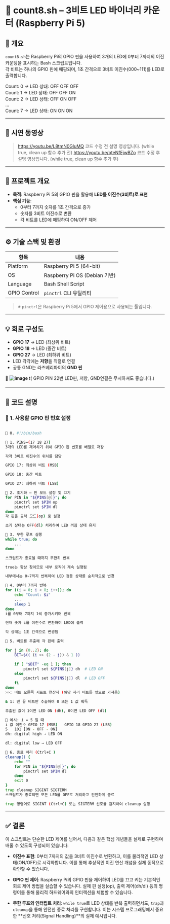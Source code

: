 # 🧠 count8.sh – 3비트 LED 바이너리 카운터 (Raspberry Pi 5)

## 📝 개요

`count8.sh`는 Raspberry Pi의 GPIO 핀을 사용하여 3개의 LED에 0부터 7까지의 이진 카운팅을 표시하는 Bash 스크립트입니다.  
각 비트는 하나의 GPIO 핀에 매핑되며, 1초 간격으로 3비트 이진수(000~111)를 LED로 출력합니다.


Count: 0 → LED 상태: OFF OFF OFF  
Count: 1 → LED 상태: OFF OFF ON  
Count: 2 → LED 상태: OFF ON OFF  
...  
Count: 7 → LED 상태: ON ON ON  
  

---
## 🔴 시연 동영상
> https://youtu.be/L8tmN0GluMQ  코드 수정 전 설명 영상입니다. (while true, clean up 함수 추가 전) 
> https://youtu.be/oteNfEjwBZo  코드 수정 후 설명 영상입니다. (while true, clean up 함수 추가 후) 

---  
 

## 📌 프로젝트 개요

- **목적**: Raspberry Pi 5의 GPIO 핀을 활용해 **LED를 이진수(3비트)로 표현**
- **핵심 기능**:
  - 0부터 7까지 숫자를 1초 간격으로 증가
  - 숫자를 3비트 이진수로 변환
  - 각 비트를 LED에 매핑하여 ON/OFF 제어

---

## ⚙️ 기술 스택 및 환경

| 항목             | 내용                       |
|------------------|----------------------------|
| Platform         | Raspberry Pi 5 (64-bit)    |
| OS               | Raspberry Pi OS (Debian 기반) |
| Language         | Bash Shell Script          |
| GPIO Control     | `pinctrl` CLI 유틸리티     |

> ※ `pinctrl`은 Raspberry Pi 5에서 GPIO 제어용으로 사용되는 툴입니다.

---

## 💡 회로 구성도

- **GPIO 17** → LED (최상위 비트)  
- **GPIO 18** → LED (중간 비트)  
- **GPIO 27** → LED (최하위 비트)   
- LED 각각에는 **저항**을 직렬로 연결  
- 공통 GND는 라즈베리파이의 **GND 핀**  

📸 **![image](https://github.com/user-attachments/assets/a3ee14e2-00fb-4a51-bd81-8fb8d52e6c55)**
❗( GPIO PIN 22번 LED핀, 저항, GND연결은 무시하셔도 좋습니다.)

---

## 🔧 코드 설명

### 🔹 1. 사용할 GPIO 핀 번호 설정

```bash

🔹 0. #!/bin/bash  

🔹 1. PINS=(17 18 27)
3개의 LED를 제어하기 위해 GPIO 핀 번호를 배열로 저장

각각 3비트 이진수의 위치를 담당

GPIO 17: 최상위 비트 (MSB)

GPIO 18: 중간 비트

GPIO 27: 최하위 비트 (LSB)

🔹 2. 초기화 – 핀 모드 설정 및 끄기
for PIN in "${PINS[@]}"; do  
    pinctrl set $PIN op  
    pinctrl set $PIN dl  
done
각 핀을 출력 모드(op) 로 설정

초기 상태는 OFF(dl) 처리하여 LED 꺼짐 상태 유지

🔹 3. 무한 루프 실행
while true; do
    ...
done

스크립트가 종료될 때까지 무한히 반복

true는 항상 참이므로 내부 로직이 계속 실행됨

내부에서는 0~7까지 반복하여 LED 점등 상태를 순차적으로 변경

🔹 4. 0부터 7까지 반복
for ((i = 0; i < 8; i++)); do  
    echo "Count: $i"  
    ...
    sleep 1  
done
i를 0부터 7까지 1씩 증가시키며 반복

현재 숫자 i를 이진수로 변환하여 LED에 출력

각 상태는 1초 간격으로 변경됨

🔹 5. 비트를 추출해 각 핀에 출력

for j in {0..2}; do  
    BIT=$(( (i >> (2 - j)) & 1 ))

    if [ "$BIT" -eq 1 ]; then  
        pinctrl set ${PINS[j]} dh  # LED ON  
    else  
        pinctrl set ${PINS[j]} dl  # LED OFF  
    fi  
done
>>: 비트 오른쪽 시프트 연산자 (해당 자리 비트를 앞으로 가져옴)

& 1: 맨 끝 비트만 추출하여 0 또는 1 값 획득

추출된 값이 1이면 LED ON (dh), 0이면 LED OFF (dl)

🔸 예시: i = 5 일 때
i 값	이진수	GPIO 17 (MSB)	GPIO 18	GPIO 27 (LSB)
5	101	[ON	- OFF - ON]
dh: digital high → LED ON

dl: digital low → LED OFF

🔹 6. 종료 처리 (Ctrl+C )
cleanup() {
    echo ""
    for PIN in "${PINS[@]}"; do
        pinctrl set $PIN dl
    done
    exit 0
}
trap cleanup SIGINT SIGTERM
스크립트가 종료되면 모든 LED를 OFF로 처리하고 안전하게 종료

trap 명령어로 SIGINT (Ctrl+C) 또는 SIGTERM 신호를 감지하여 cleanup 실행
```

---
## ✅ 결론

이 스크립트는 단순한 LED 제어를 넘어서, 다음과 같은 핵심 개념들을 실제로 구현하며 배울 수 있도록 구성되어 있습니다:

- **이진수 표현**: 0부터 7까지의 값을 3비트 이진수로 변환하고, 이를 물리적인 LED 상태(ON/OFF)로 시각화합니다. 이를 통해 추상적인 이진 연산 개념을 실제 동작으로 확인할 수 있습니다.

- **GPIO 핀 제어**: Raspberry Pi의 GPIO 핀을 제어하여 LED를 끄고 켜는 기본적인 회로 제어 방법을 실습할 수 있습니다. 실제 핀 설정(op), 출력 제어(dh/dl) 등의 명령어를 통해 물리적 하드웨어와의 인터랙션을 체험할 수 있습니다.

- **무한 루프와 인터럽트 처리**: `while true`로 LED 상태를 반복 출력하면서도, `trap`과 `cleanup`을 통해 안전한 종료 처리를 구현합니다. 이는 시스템 프로그래밍에서 중요한 **신호 처리(Signal Handling)**의 실제 예시입니다.


